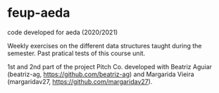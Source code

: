 # feup-aeda
code developed for aeda (2020/2021)

Weekly exercises on the different data structures taught during the semester.
Past pratical tests of this course unit.

1st and 2nd part of the project Pitch Co. developed with Beatriz Aguiar (beatriz-ag, https://github.com/beatriz-ag) and Margarida Vieira (margaridav27, https://github.com/margaridav27).
